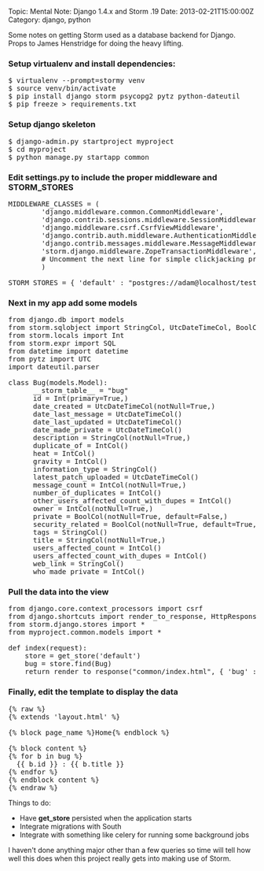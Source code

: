 Topic: Mental Note: Django 1.4.x and Storm .19
Date: 2013-02-21T15:00:00Z
Category: django, python

Some notes on getting Storm used as a database backend for Django. Props to James Henstridge for doing the heavy lifting.

### Setup virtualenv and install dependencies: ###

<pre class="prettyprint">
$ virtualenv --prompt=stormy venv
$ source venv/bin/activate
$ pip install django storm psycopg2 pytz python-dateutil
$ pip freeze > requirements.txt
</pre>

### Setup django skeleton ###

<pre class="prettyprint">
$ django-admin.py startproject myproject
$ cd myproject
$ python manage.py startapp common
</pre>

### Edit **settings.py** to include the proper middleware and STORM_STORES ###

<pre class="prettyprint">
MIDDLEWARE_CLASSES = (
        'django.middleware.common.CommonMiddleware',
        'django.contrib.sessions.middleware.SessionMiddleware',
        'django.middleware.csrf.CsrfViewMiddleware',
        'django.contrib.auth.middleware.AuthenticationMiddleware',
        'django.contrib.messages.middleware.MessageMiddleware',
        'storm.django.middleware.ZopeTransactionMiddleware',       # Added this line
        # Uncomment the next line for simple clickjacking pro
		)

STORM_STORES = { 'default' : "postgres://adam@localhost/testdb" }
</pre>

### Next in my app add some models ###

<pre class="prettyprint">
from django.db import models
from storm.sqlobject import StringCol, UtcDateTimeCol, BoolCol, IntCol
from storm.locals import Int
from storm.expr import SQL
from datetime import datetime
from pytz import UTC
import dateutil.parser
    
class Bug(models.Model):
      __storm_table__ = "bug"
      id = Int(primary=True,)
      date_created = UtcDateTimeCol(notNull=True,)
      date_last_message = UtcDateTimeCol()
      date_last_updated = UtcDateTimeCol()
      date_made_private = UtcDateTimeCol()
      description = StringCol(notNull=True,)
      duplicate_of = IntCol()
      heat = IntCol()
      gravity = IntCol()
      information_type = StringCol()
      latest_patch_uploaded = UtcDateTimeCol()
      message_count = IntCol(notNull=True,)
      number_of_duplicates = IntCol()
      other_users_affected_count_with_dupes = IntCol()
      owner = IntCol(notNull=True,)
      private = BoolCol(notNull=True, default=False,)
      security_related = BoolCol(notNull=True, default=True,)
      tags = StringCol()
      title = StringCol(notNull=True,)
      users_affected_count = IntCol()
      users_affected_count_with_dupes = IntCol()
      web_link = StringCol()
      who_made_private = IntCol()
</pre>

### Pull the data into the view ###

<pre class="prettyprint">
from django.core.context_processors import csrf
from django.shortcuts import render_to_response, HttpResponseRedirect
from storm.django.stores import *
from myproject.common.models import *

def index(request):
    store = get_store('default')
    bug = store.find(Bug)
    return render_to_response("common/index.html", { 'bug' : bug })
</pre>

### Finally, edit the template to display the data ###

<pre class="prettyprint">
{% raw %}
{% extends 'layout.html' %}

{% block page_name %}Home{% endblock %}

{% block content %}
{% for b in bug %}
  {{ b.id }} : {{ b.title }}
{% endfor %}
{% endblock content %}
{% endraw %}
</pre>

Things to do:

* Have **get_store** persisted when the application starts
* Integrate migrations with South
* Integrate with something like celery for running some background jobs

I haven't done anything major other than a few queries so time will tell how well this does when this project really gets into making use of Storm.
